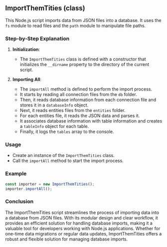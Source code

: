 ## ImportThemTities (class)

This Node.js script imports data from JSON files into a database. It uses the `fs` module to read files and the `path` module to manipulate file paths.

### Step-by-Step Explanation

1. **Initialization**:

   - The `ImportThemTities` class is defined with a constructor that initializes the `__dirname` property to the directory of the current script.

2. **Importing All**:
   - The `importAll` method is defined to perform the import process.
   - It starts by reading all connection files from the `db` folder.
   - Then, it reads database information from each connection file and stores it in a `databaseInfo` object.
   - Next, it reads entities files from the `entities` folder.
   - For each entities file, it reads the JSON data and parses it.
   - It associates database information with table information and creates a `tableInfo` object for each table.
   - Finally, it logs the `tables` array to the console.

### Usage

- Create an instance of the `ImportThemTities` class.
- Call the `importAll` method to start the import process.

### Example

```javascript
const importer = new ImportThemTities();
importer.importAll();
```

### Conclusion

The ImportThemTities script streamlines the process of importing data into a database from JSON files. With its modular design and clear workflow, it provides an efficient solution for handling database imports, making it a valuable tool for developers working with Node.js applications. Whether for one-time data migrations or regular data updates, ImportThemTities offers a robust and flexible solution for managing database imports.
